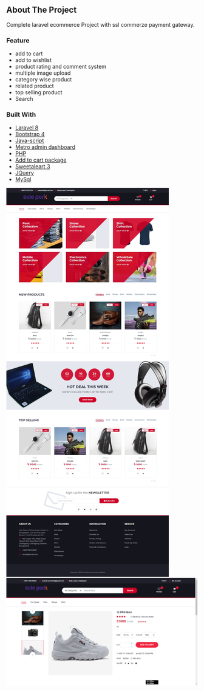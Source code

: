 
<!-- ABOUT THE PROJECT -->

## About The Project

Complete laravel ecommerce Project with ssl commerze payment gateway.
### Feature
- add to cart
- add to wishlist
- product rating and comment system
- multiple image upload
- category wise product
- related product
- top selling product
- Search



### Built With

- [Laravel 8](https://Laravel.com/)
- [Bootstrap 4](https://getBootstrap.com/)
- [Java-script](https://)
- [Metro admin dashboard](https://)
- [PHP](https://)
- [Add to cart package](https://laravel.com)
- [Sweetaleart 3](https://)
- [JQuery](https://jquery.com)
- [MySql](https://)


[![Product Name Screen Shot][project-screenshot1]](https://example.com)
[![Product Name Screen Shot][project-screenshot2]](https://example.com)

<!-- MARKDOWN LINKS & IMAGES -->


[project-screenshot1]: screenshot/ss2.jpeg
[project-screenshot2]: screenshot/ss1.png
<!-- [project-screenshot3]: screenshot/ss3.png -->
